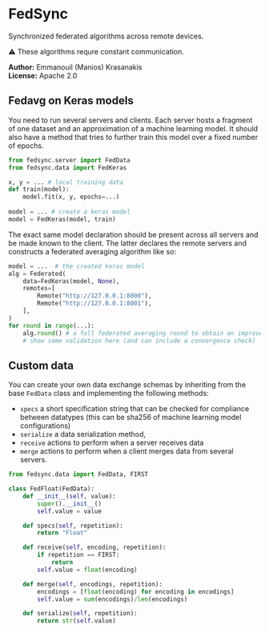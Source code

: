 # FedSync

Synchronized federated algorithms across remote devices.

:warning: These algorithms requre constant communication.

**Author:** Emmanouil (Manios) Krasanakis<br>
**License:** Apache 2.0

## Fedavg on Keras models
You need to run several servers and clients. Each 
server hosts a fragment of one dataset and an approximation
of a machine learning model. It should also have a method
that tries to further train this model over a fixed number 
of epochs.

```python
from fedsync.server import FedData
from fedsync.data import FedKeras

x, y = ... # local training data
def train(model):
    model.fit(x, y, epochs=...)
    
model = ... # create a keras model
model = FedKeras(model, train)
```


The exact same model declaration should be present 
across all servers and
be made known to the client. The latter
declares the remote servers and constructs a federated
averaging algorithm like so:

```python
model = ...  # the created keras model
alg = Federated(
    data=FedKeras(model, None),
    remotes=[
        Remote("http://127.0.0.1:8000"),
        Remote("http://127.0.0.1:8001"),
    ],
)
for round in range(...):
    alg.round() # a full federated averaging round to obtain an improved model
    # show some validation here (and can include a convergence check)
```


## Custom data

You can create your own data exchange schemas
by inheriting from the base `FedData` class and
implementing the following methods:
- `specs` a short specification string that can be checked for compliance between datatypes (this can be sha256 of machine learning model configurations)
- `serialize` a data serialization method,
- `receive` actions to perform when a server receives data 
- `merge` actions to perform when a client merges data from several servers.

```python
from fedsync.data import FedData, FIRST

class FedFloat(FedData):
    def __init__(self, value):
        super().__init__()
        self.value = value

    def specs(self, repetition):
        return "Float"

    def receive(self, encoding, repetition):
        if repetition == FIRST:
            return
        self.value = float(encoding)

    def merge(self, encodings, repetition):
        encodings = [float(encoding) for encoding in encodings]
        self.value = sum(encodings)/len(encodings)

    def serialize(self, repetition):
        return str(self.value)
```